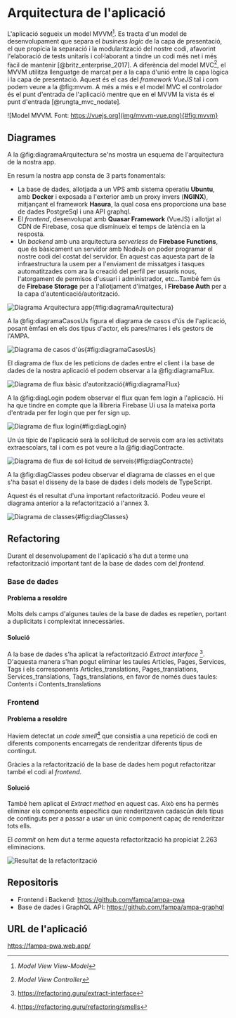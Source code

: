 # Arquitectura de l'aplicació

L'aplicació segueix un model MVVM[^mvvm]. Es tracta d'un model de desenvolupament que separa el _business logic_ de la capa de presentació, el que propícia la separació i la modularització del nostre codi, afavorint l'elaboració de tests unitaris i col·laborant a tindre un codi més net i més fàcil de mantenir [@britz_enterprise_2017]. A diferència del model MVC[^mvc], el MVVM utilitza llenguatge de marcat per a la capa d'unió entre la capa lògica i la capa de presentació. Aquest és el cas del _framework VueJS_ tal i com podem veure a la @fig:mvvm. A més a més e el model MVC el controlador és el punt d'entrada de l'aplicació mentre que en el MVVM la vista és el punt d'entrada [@rungta_mvc_nodate].

[^mvvm]: _Model View View-Model_
[^mvc]: _Model View Controller_

![Model MVVM. Font: https://vuejs.org](img/mvvm-vue.png){#fig:mvvm}

## Diagrames

A la @fig:diagramaArquitectura se'ns mostra un esquema de l'arquitectura de la nostra app.

En resum la nostra app consta de 3 parts fonamentals:

- La base de dades, allotjada a un VPS amb sistema operatiu **Ubuntu**, amb **Docker** i exposada a l'exterior amb un proxy invers (**NGINX**), mitjançant el framework **Hasura**, la qual cosa ens proporciona una base de dades PostgreSql i una API graphql.
- El _frontend_, desenvolupat amb **Quasar Framework** (VueJS) i allotjat al CDN de Firebase, cosa que disminueix el temps de latència en la resposta.
- Un _backend_ amb una arquitectura _serverless_ de **Firebase Functions**, que és bàsicament un servidor amb NodeJs on poder programar el nostre codi del costat del servidor. En aquest cas aquesta part de la infraestructura la usem per a l'enviament de missatges i tasques automatitzades com ara la creació del perfil per usuaris nous, l'atorgament de permisos d'usuari  i administrador, etc...També fem ús de **Firebase Storage** per a l'allotjament d'imatges, i **Firebase Auth** per a la capa d'autenticació/autorització.

![Diagrama Arquitectura app](img/arquitectura_app.svg){#fig:diagramaArquitectura}

A la @fig:diagramaCasosUs figura el diagrama de casos d'ús de l'aplicació, posant èmfasi en els dos tipus d'actor, els pares/mares i els gestors de l'AMPA.

![Diagrama de casos d'ús](img/diagrama-casos-us.svg){#fig:diagramaCasosUs}

El diagrama de flux de les peticions de dades entre el client i la base de dades de la nostra aplicació el podem observar a la @fig:diagramaFlux.

![Diagrama de flux bàsic d'autorització](img/diagrama-flux.svg){#fig:diagramaFlux}

A la @fig:diagLogin podem observar el flux quan fem login a l'aplicació. Hi ha que tindre en compte que la llibreria Firebase Ui usa la mateixa porta d'entrada per fer login que per fer sign up.

![Diagrama de flux login](img/login.svg){#fig:diagLogin}

Un ús típic de l'aplicació serà la sol·licitud de serveis com ara les activitats extraescolars, tal i com es pot veure a la @fig:diagContracte.

![Diagrama de flux de sol·licitud de serveis](img/contracte.svg){#fig:diagContracte}

A la @fig:diagClasses podeu observar el diagrama de classes en el que s'ha basat el disseny de la base de dades i dels models de TypeScript.

Aquest és el resultat d'una important refactorització. Podeu veure el diagrama anterior a la refactorització a l'annex 3.

![Diagrama de classes](img/Diagrama-de-classes.svg){#fig:diagClasses}

## Refactoring

Durant el desenvolupament de l'aplicació s'ha dut a terme una refactorització important tant de la base de dades com del _frontend_.

### Base de dades

#### Problema a resoldre

Molts dels camps d'algunes taules de la base de dades es repetien, portant a duplicitats i complexitat innecessàries.

#### Solució

A la base de dades s'ha aplicat la refactorització _Extract interface_ [^extract]. D'aquesta manera s'han pogut eliminar les taules Articles, Pages, Services, Tags i els corresponents Articles_translations, Pages_translations, Services_translations, Tags_translations, en favor de només dues taules: Contents i Contents_translations

[^extract]: <https://refactoring.guru/extract-interface>

### Frontend

#### Problema a resoldre

Havíem detectat un _code smell_[^smell] que consistia a una repetició de codi en diferents components encarregats de renderitzar diferents tipus de contingut.

[^smell]: <https://refactoring.guru/refactoring/smells>

Gràcies a la refactorització de la base de dades hem pogut refactoritzar també el codi al _frontend_.

#### Solució

També hem aplicat el _Extract method_ en aquest cas. Això ens ha permès eliminar els components específics que renderitzaven cadascún dels tipus de continguts per a passar a usar un únic component capaç de renderitzar tots ells.

El _commit_ on hem dut a terme aquesta refactorització ha propiciat 2.263 eliminacions.

![Resultat de la refactorització](img/refactoring.png)

## Repositoris

- Frontend i Backend: <https://github.com/fampa/ampa-pwa>
- Base de dades i GraphQL API: <https://github.com/fampa/ampa-graphql>

## URL de l'aplicació

<https://fampa-pwa.web.app/>
